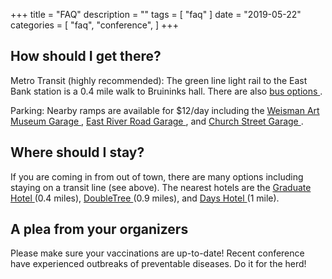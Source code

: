 +++
title = "FAQ"
description = ""
tags = [
    "faq"
    ]
date = "2019-05-22"
categories = [
    "faq",
    "conference",
]
+++

## How should I get there?
Metro Transit (highly recommended): The green line light rail to the East Bank station is a 0.4 mile walk to Bruininks hall. There are also <a href="https://www.metrotransit.org/university-of-minnesota" target="_blank">bus options </a>.

Parking: Nearby ramps are available for $12/day including the <a href="https://campusmaps.umn.edu/weisman-art-museum-garage-amg" target="_blank"> Weisman Art Museum Garage </a>, <a href="https://campusmaps.umn.edu/east-river-road-garage" target="_blank"> East River Road Garage </a>, and <a href="https://campusmaps.umn.edu/church-street-garage" target="_blank"> Church Street Garage </a>.

## Where should I stay?
If you are coming in from out of town, there are many options including staying on a transit line (see above). The nearest hotels are the <a href="https://www.graduatehotels.com/minneapolis/" target="_blank"> Graduate Hotel </a> (0.4 miles),  <a href="https://doubletree3.hilton.com/en/hotels/minnesota/doubletree-by-hilton-hotel-minneapolis-university-area-MSPUNDT/index.html" target="_blank"> DoubleTree </a> (0.9 miles), and <a href="https://www.wyndhamhotels.com/days-inn/minneapolis-minnesota/days-inn-hotel-university-ave-se/overview" target="_blank"> Days Hotel </a> (1 mile).

## A plea from your organizers 
Please make sure your vaccinations are up-to-date! Recent conference have experienced outbreaks of preventable diseases. Do it for the herd!
